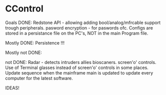 CControl
========
Goals
DONE:
Redstone API - allowing adding bool/analog/mfrcable support trough peripherals.
pasword encryption - for paswords ofc.
Configs are stored in a persistance file on the PC's, NOT in the main Program file.

Mostly DONE:
Persistence !!!

Mostly not DONE:

not DONE:
Radar - detects intruders allies
bioscaners.
screen'o' controls.
Use of Terminal glasses instead of screen'o' controls in some places.
Update sequence when the mainframe main is updated to update every computer for the latest software.








IDEAS!



